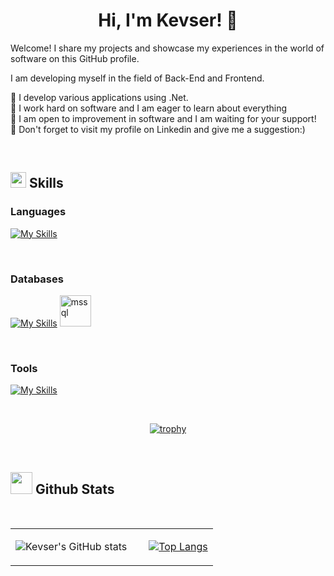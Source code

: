<h1 align="center"> Hi, I'm Kevser! 👋 </h1>

Welcome! I share my projects and showcase my experiences in the world of software on this GitHub profile. 

I am developing myself in the field of Back-End and Frontend. 

🔭 I develop various applications using .Net. <br>
🌱 I work hard on software and I am eager to learn about everything<br>
🤔 I am open to improvement in software and I am waiting for your support!<br>
💬 Don't forget to visit my profile on Linkedin and give me a suggestion:)

</br>

## <img src="https://media2.giphy.com/media/QssGEmpkyEOhBCb7e1/giphy.gif?cid=ecf05e47a0n3gi1bfqntqmob8g9aid1oyj2wr3ds3mg700bl&rid=giphy.gif" width ="25"><b> Skills</b>

<h3 align="left">Languages</h3>

[![My Skills](https://skills.thijs.gg/icons?i=js,html,css,react,bootstrap,java,cs,dotnet)](https://skills.thijs.gg)


</br>

<h3 align="left"> Databases </h3>

[![My Skills](https://skills.thijs.gg/icons?i=firebase,mysql,postgres)](https://skills.thijs.gg)
<img src="https://www.svgrepo.com/show/303229/microsoft-sql-server-logo.svg" alt="mssql" width="50" height="50"/>

</br>

<h3 align="left"> Tools </h3>

[![My Skills](https://skills.thijs.gg/icons?i=git,github,visualstudio,vscode,eclipse)](https://skills.thijs.gg)


</br>

<div align="center">

[![trophy](https://github-profile-trophy.vercel.app/?username=ryo-ma&theme=juicyfresh&row=1&column=8)](https://github.com/ryo-ma/github-profile-trophy)


</div>

</br>


## <img src="https://media.giphy.com/media/iY8CRBdQXODJSCERIr/giphy.gif" width="35"><b> Github Stats </b>

</br>

<table border="0" align="center">
    <tr border="0">
 <td width="60%" align="left">
   
![Kevser's GitHub stats](https://github-readme-stats.vercel.app/api?username=imkevseryavuz&show_icons=true&theme=dracula)

</td>

<td width="60%" align="right">  
  
 [![Top Langs](https://github-readme-stats.vercel.app/api/top-langs/?username=imkevseryavuz&layout=donut-vertical&theme=dracula)](https://github.com/imkevseryavuz/github-readme-stats)
  
</td>

</table>








